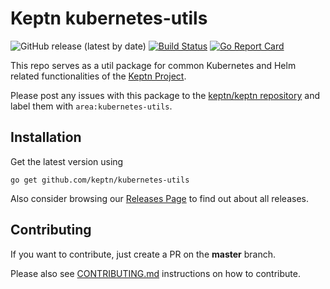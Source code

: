 # Keptn kubernetes-utils
![GitHub release (latest by date)](https://img.shields.io/github/v/release/keptn/kubernetes-utils)
[![Build Status](https://travis-ci.com/keptn/kubernetes-utils.svg?branch=master)](https://travis-ci.com/keptn/kubernetes-utils)
[![Go Report Card](https://goreportcard.com/badge/github.com/keptn/kubernetes-utils)](https://goreportcard.com/report/github.com/keptn/kubernetes-utils)

This repo serves as a util package for common Kubernetes and Helm related functionalities of the [Keptn Project](https://github.com/keptn).

Please post any issues with this package to the [keptn/keptn repository](https://github.com/keptn/keptn/issues) and label them with `area:kubernetes-utils`.

## Installation

Get the latest version using
```console
go get github.com/keptn/kubernetes-utils
```
Also consider browsing our [Releases Page](https://github.com/keptn/kubernetes-utils/releases) to find out about all releases.


## Contributing

If you want to contribute, just create a PR on the **master** branch.

Please also see [CONTRIBUTING.md](CONTRIBUTING.md) instructions on how to contribute.
